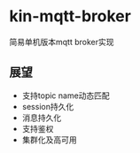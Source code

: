 # kin-mqtt-broker

简易单机版本mqtt broker实现

## 展望

* 支持topic name动态匹配
* session持久化
* 消息持久化
* 支持鉴权
* 集群化及高可用
